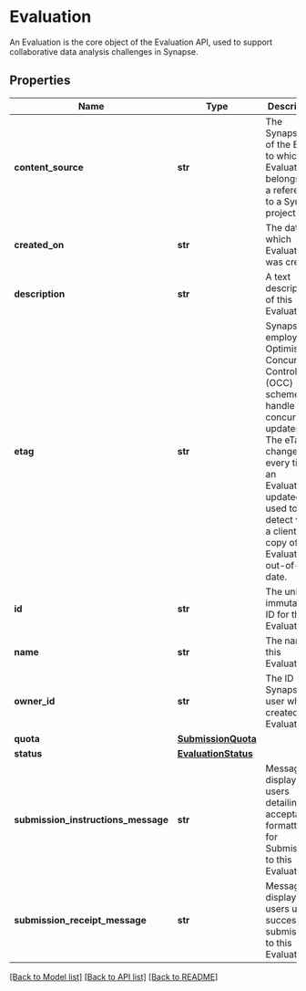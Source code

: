 # Evaluation

An Evaluation is the core object of the Evaluation API, used to support collaborative data analysis challenges in Synapse.
## Properties
Name | Type | Description | Notes
------------ | ------------- | ------------- | -------------
**content_source** | **str** | The Synapse ID of the Entity to which this Evaluation belongs, e.g. a reference to a Synapse project. | [optional] 
**created_on** | **str** | The date on which Evaluation was created. | [optional] 
**description** | **str** | A text description of this Evaluation. | [optional] 
**etag** | **str** | Synapse employs an Optimistic Concurrency Control (OCC) scheme to handle concurrent updates. The eTag changes every time an Evaluation is updated; it is used to detect when a client&#39;s copy of an Evaluation is out-of-date.  | [optional] 
**id** | **str** | The unique immutable ID for this Evaluation. | [optional] 
**name** | **str** | The name of this Evaluation | [optional] 
**owner_id** | **str** | The ID of the Synapse user who created this Evaluation. | [optional] 
**quota** | [**SubmissionQuota**](SubmissionQuota.md) |  | [optional] 
**status** | [**EvaluationStatus**](EvaluationStatus.md) |  | [optional] 
**submission_instructions_message** | **str** | Message to display to users detailing acceptable formatting for Submissions to this Evaluation. | [optional] 
**submission_receipt_message** | **str** | Message to display to users upon successful submission to this Evaluation. | [optional] 

[[Back to Model list]](../README.md#documentation-for-models) [[Back to API list]](../README.md#documentation-for-api-endpoints) [[Back to README]](../README.md)


